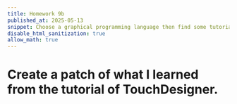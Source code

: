 ```yaml
---
title: Homework 9b
published_at: 2025-05-13
snippet: Choose a graphical programming language then find some tutorials and understand the basis. Then create a patch of what did I learn then document the process in a blog post with some discussing.
disable_html_sanitization: true
allow_math: true
---
```


# Create a patch of what I learned from the tutorial of TouchDesigner.
